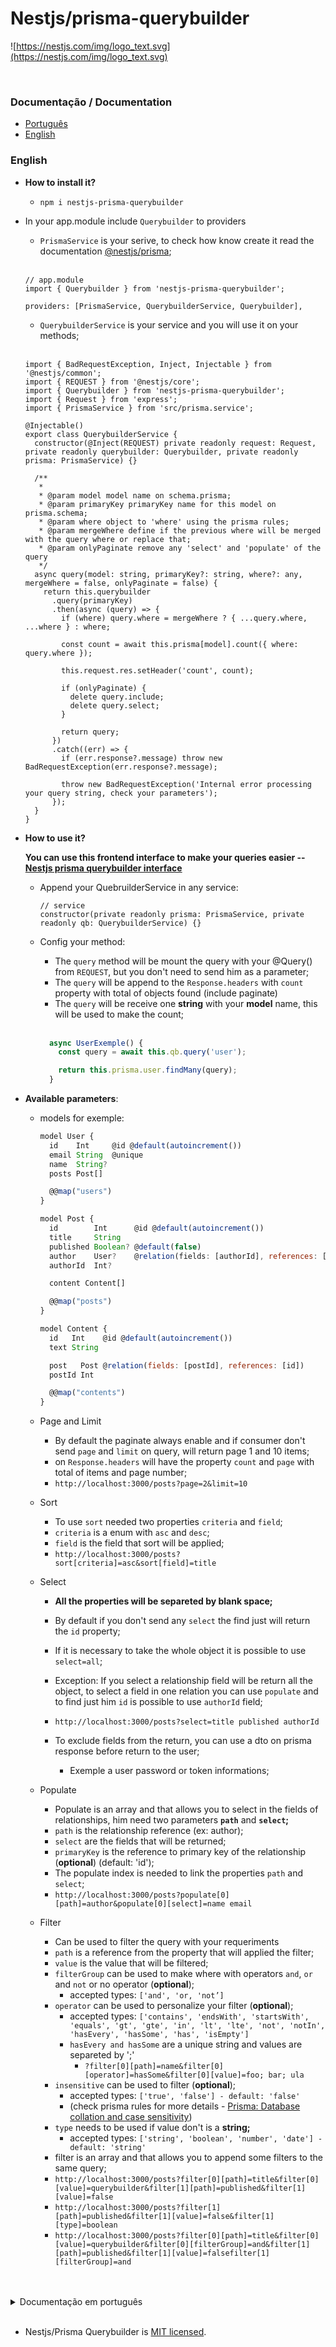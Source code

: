 # Nestjs/prisma-querybuilder

![https://nestjs.com/img/logo_text.svg](https://nestjs.com/img/logo_text.svg)

<br/>

### Documentação / Documentation

- [Português](#português)
- [English](#english)

### English

- **How to install it?**
  - `npm i nestjs-prisma-querybuilder`
- In your app.module include `Querybuilder` to providers
  - `PrismaService` is your serive, to check how know create it read the documentation [@nestjs/prisma](https://docs.nestjs.com/recipes/prisma#use-prisma-client-in-your-nestjs-services);
  
  <br/>
  
  ```tsx
  // app.module
  import { Querybuilder } from 'nestjs-prisma-querybuilder';

  providers: [PrismaService, QuerybuilderService, Querybuilder],
  ```

  - `QuerybuilderService` is your service and you will use it on your methods;
  
  <br/>

  ```tsx
  import { BadRequestException, Inject, Injectable } from '@nestjs/common';
  import { REQUEST } from '@nestjs/core';
  import { Querybuilder } from 'nestjs-prisma-querybuilder';
  import { Request } from 'express';
  import { PrismaService } from 'src/prisma.service';

  @Injectable()
  export class QuerybuilderService {
    constructor(@Inject(REQUEST) private readonly request: Request, private readonly querybuilder: Querybuilder, private readonly prisma: PrismaService) {}

    /**
     *
     * @param model model name on schema.prisma;
     * @param primaryKey primaryKey name for this model on prisma.schema;
     * @param where object to 'where' using the prisma rules;
     * @param mergeWhere define if the previous where will be merged with the query where or replace that;
     * @param onlyPaginate remove any 'select' and 'populate' of the query
     */
    async query(model: string, primaryKey?: string, where?: any, mergeWhere = false, onlyPaginate = false) {
      return this.querybuilder
        .query(primaryKey)
        .then(async (query) => {
          if (where) query.where = mergeWhere ? { ...query.where, ...where } : where;

          const count = await this.prisma[model].count({ where: query.where });

          this.request.res.setHeader('count', count);

          if (onlyPaginate) {
            delete query.include;
            delete query.select;
          }

          return query;
        })
        .catch((err) => {
          if (err.response?.message) throw new BadRequestException(err.response?.message);

          throw new BadRequestException('Internal error processing your query string, check your parameters');
        });
    }
  }
  ```

- **How to use it?**

  **You can use this frontend interface to make your queries easier -- [Nestjs prisma querybuilder interface](https://www.npmjs.com/package/nestjs-prisma-querybuilder-interface)**

  - Append your QuebruilderService in any service:
    ```tsx
    // service
    constructor(private readonly prisma: PrismaService, private readonly qb: QuerybuilderService) {}
    ```
  - Config your method:

    - The `query` method will be mount the query with your @Query() from `REQUEST`, but you don't need to send him as a parameter;
    - The `query` will be append to the `Response.headers` with `count` property with total of objects found (include paginate)
    - The `query` will be receive one **string** with your **model** name, this will be used to make the count;
    
    <br/>

    ```jsx
      async UserExemple() {
        const query = await this.qb.query('user');

        return this.prisma.user.findMany(query);
      }
    ```

- **Available parameters**:

  - models for exemple:

    ```jsx
    model User {
      id    Int     @id @default(autoincrement())
      email String  @unique
      name  String?
      posts Post[]

      @@map("users")
    }

    model Post {
      id        Int      @id @default(autoincrement())
      title     String
      published Boolean? @default(false)
      author    User?    @relation(fields: [authorId], references: [id])
      authorId  Int?

      content Content[]

      @@map("posts")
    }

    model Content {
      id   Int    @id @default(autoincrement())
      text String

      post   Post @relation(fields: [postId], references: [id])
      postId Int

      @@map("contents")
    }
    ```

  - Page and Limit
    - By default the paginate always enable and if consumer don't send `page` and `limit` on query, will return page 1 and 10 items;
    - on `Response.headers` will have the property `count` and `page` with total of items and page number;
    - `http://localhost:3000/posts?page=2&limit=10`
  - Sort
    - To use `sort` needed two properties `criteria` and `field`;
    - `criteria` is a enum with `asc` and `desc`;
    - `field` is the field that sort will be applied;
    - `http://localhost:3000/posts?sort[criteria]=asc&sort[field]=title`
  - Select

    - **All the properties will be separeted by blank space;**
    - By default if you don't send any `select` the find just will return the `id` property;
    - If it is necessary to take the whole object it is possible to use `select=all`;
    - Exception: If you select a relationship field will be return all the object, to select a field in one relation you can use `populate` and to find just him `id` is possible to use `authorId` field;
    - `http://localhost:3000/posts?select=title published authorId`

    - To exclude fields from the return, you can use a dto on prisma response before return to the user;
      - Exemple a user password or token informations;

  - Populate
    - Populate is an array and that allows you to select in the fields of relationships, him need two parameters **`path`** and **`select`;**
    - `path` is the relationship reference (ex: author);
    - `select` are the fields that will be returned;
    - `primaryKey` is the reference to primary key of the relationship (**optional**) (default: 'id');
    - The populate index is needed to link the properties `path` and `select`;
    - `http://localhost:3000/posts?populate[0][path]=author&populate[0][select]=name email`
  - Filter
    - Can be used to filter the query with your requeriments
    - `path` is a reference from the property that will applied the filter;
    - `value` is the value that will be filtered;
    - `filterGroup` can be used to make where with operators `and`, `or` and `not` or no operator (**optional**);
      - accepted types: `['and', 'or, 'not’]`
    - `operator` can be used to personalize your filter (**optional**);
      - accepted types: `['contains', 'endsWith', 'startsWith', 'equals', 'gt', 'gte', 'in', 'lt', 'lte', 'not', 'notIn', 'hasEvery', 'hasSome', 'has', 'isEmpty']`
      - `hasEvery and hasSome` are a unique string and values are separeted by ';'
        - `?filter[0][path]=name&filter[0][operator]=hasSome&filter[0][value]=foo; bar; ula`
    - `insensitive` can be used to filter (**optional**);
      - accepted types: `['true', 'false'] - default: 'false'`
      - (check prisma rules for more details - [Prisma: Database collation and case sensitivity](https://www.prisma.io/docs/concepts/components/prisma-client/case-sensitivity#database-collation-and-case-sensitivity))
    - `type` needs to be used if value don't is a **string;**
      - accepted types: `['string', 'boolean', 'number', 'date'] - default: 'string'`
    - filter is an array and that allows you to append some filters to the same query;
    - `http://localhost:3000/posts?filter[0][path]=title&filter[0][value]=querybuilder&filter[1][path]=published&filter[1][value]=false`
    - `http://localhost:3000/posts?filter[1][path]=published&filter[1][value]=false&filter[1][type]=boolean`
    - `http://localhost:3000/posts?filter[0][path]=title&filter[0][value]=querybuilder&filter[0][filterGroup]=and&filter[1][path]=published&filter[1][value]=falsefilter[1][filterGroup]=and`

<br/>
<br/>

<details>

<summary> Documentação em português </summary>

### Português

- **Como instalar?**
  - `npm i nestjs-prisma-querybuilder`
- No seu app.module inclua o `Querybuilder` aos providers:

  - `PrismaService` é o **seu** service, para ver como criar ele leia a documentação [@nestjs/prisma](https://docs.nestjs.com/recipes/prisma#use-prisma-client-in-your-nestjs-services);
  
  <br/>

  ```tsx
  // app.module
  import { Querybuilder } from 'nestjs-prisma-querybuilder';

  providers: [PrismaService, QuerybuilderService, Querybuilder],
  ```

  - `QuerybuilderService` vai ser o service que será usado nos seus métodos;
  
  <br/>

  ```tsx
  import { BadRequestException, Inject, Injectable } from '@nestjs/common';
  import { REQUEST } from '@nestjs/core';
  import { Querybuilder } from 'nestjs-prisma-querybuilder';
  import { Request } from 'express';
  import { PrismaService } from 'src/prisma.service';

  @Injectable()
  export class QuerybuilderService {
    constructor(@Inject(REQUEST) private readonly request: Request, private readonly querybuilder: Querybuilder, private readonly prisma: PrismaService) {}

    /**
     *
     * @param model nome do model no schema.prisma;
     * @param primaryKey nome da chave primaria deste model no prisma.schema;
     * @param where objeto para where de acordo com as regras do prisma;
     * @param mergeWhere define se o where informado no parâmetro anterior será unido ou substituirá um possivel where vindo da query;
     * @param onlyPaginate remove qualquer 'select' e 'populate' da query;
     */
    async query(model: string, primaryKey?: string, where?: any, mergeWhere = false, onlyPaginate = false) {
      return this.querybuilder
        .query(primaryKey)
        .then(async (query) => {
          if (where) query.where = mergeWhere ? { ...query.where, ...where } : where;

          const count = await this.prisma[model].count({ where: query.where });

          this.request.res.setHeader('count', count);

          if (onlyPaginate) {
            delete query.include;
            delete query.select;
          }

          return query;
        })
        .catch((err) => {
          if (err.response?.message) throw new BadRequestException(err.response?.message);

          throw new BadRequestException('Internal error processing your query string, check your parameters');
        });
    }
  }
  ```

- **Optional**: Você pode adicionar uma validação adicional para o parametro `model`, mas essa validação vai variar de acordo com o seu database;

  - Exemplo com `SQLite`

    ```tsx
    if (!this.tables?.length) this.tables = await this.prisma.$queryRaw`SELECT name FROM sqlite_schema WHERE type ='table' AND name NOT LIKE 'sqlite_%';`;

    if (!this.tables.find((v) => v.name === model)) throw new BadRequestException('Invalid model');
    ```

- **Como usar?**

  **Você pode usar essa interface para tornar suas queries mais fácies no frontend -- [Nestjs prisma querybuilder interface](https://www.npmjs.com/package/nestjs-prisma-querybuilder-interface)**

  - Adicione o Querybuilder no seu service:
    ```tsx
    // service
    constructor(private readonly prisma: PrismaService, private readonly qb: QuerybuilderService) {}
    ```
  - Configurando seu método:

    - o método `query` vai montar a query baseada no @Query(), mas o mesmo é pego direto do `REQUEST`, não sendo necessário passar como parâmetro;
    - o método `query` já vai adicionar no `Response.headers` a propriedade `count` que vai ter o total de objetos encontrados (usado para paginação);
    - o método `query` recebe uma **string** com o nome referente ao **model, isso** vai ser usado para fazer o count;

    <br/>

    ```jsx
      async UserExemple() {
        const query = await this.qb.query('user');

        return this.prisma.user.findMany(query);
      }
    ```

- **Parametros disponiveis**:

  - models de exemplo:

    ```jsx
    model User {
      id    Int     @id @default(autoincrement())
      email String  @unique
      name  String?
      posts Post[]

      @@map("users")
    }

    model Post {
      id        Int      @id @default(autoincrement())
      title     String
      published Boolean? @default(false)
      author    User?    @relation(fields: [authorId], references: [id])
      authorId  Int?

      content Content[]

      @@map("posts")
    }

    model Content {
      id   Int    @id @default(autoincrement())
      text String

      post   Post @relation(fields: [postId], references: [id])
      postId Int

      @@map("contents")
    }
    ```

  - Page e Limit
    - **Por padrão a páginação está sempre habilitada** e se não enviado `page` e `limit` na query, vai ser retornado página 1 com 10 itens;
    - Nos **headers** da **response** haverá a propriedade `count` com o total de itens a serem paginados;
    - `http://localhost:3000/posts?page=2&limit=10`
  - Sort
    - Para montar o sort são necessário enviar duas propriedades `field` e `criteria`;
    - **criteria** é um enum com [‘asc’, ‘desc’];
    - **field** é o campo pelo qual a ordenação vai ser aplicada;
    - `http://localhost:3000/posts?sort[criteria]=asc&sort[field]=title`
  - Select

    - **Todas as propriedades devem ser separadas por espaço em branco;**
    - **Por padrão** se não for enviado nenhum **_select_** qualquer busca só irá retornar a propriedade `id`
    - Se for necessário pegar todo o objeto é possível usar `select=all`,
    - Exceção: ao dar select em um relacionamento será retornado todo o objeto do relacionamento, para usar o select em um relacionamento use o `populate`, para buscar somente o `id` de um relacionamento é possível usar a coluna `authorId`
    - `http://localhost:3000/posts?select=title published authorId`

    - Para excluir campos no retorno, você pode utilizar um DTO na resposta do prisma antes de devolve-lá ao usuário;
      - Exemplo uma senha de usuário ou informações de tokens;

  - Populate
    - Populate é um array que permite dar select nos campos dos relacionamentos, é composto por 2 parametros, **path** e **select**;
    - `path` é a referencia para qual relacionamento será populado;
    - `select` são os campos que irão serem retornados;
    - `primaryKey` nome da chave primaria do relacionamento (**opcional**) (default: 'id');
    - Podem ser feitos todos os populates necessários usando o índice \*\*\*\*do array para ligar o path ao select;
    - `http://localhost:3000/posts?populate[0][path]=author&populate[0][select]=name email`
  - Filter
    - Pode ser usado para filtrar a consulta com os parâmetros desejados;
    - `path` é a referencia para qual propriedade irá aplicar o filtro;
    - `value` é o valor pelo qual vai ser filtrado;
    - `filterGroup` Pode ser usado para montar o where usando os operadores [‘AND’, ‘OR’, ‘NOT’] ou nenhum operador (**opcional**);
      - opções: `['and', 'or, 'not’]`
    - `operator` pode ser usado para personalizar a consulta (**opcional**);
      - recebe os tipos `['contains', 'endsWith', 'startsWith', 'equals', 'gt', 'gte', 'in', 'lt', 'lte', 'not', 'notIn', 'hasEvery', 'hasSome', 'has', 'isEmpty']`
    - `insensitive` pode ser usado para personalizar a consulta (**opcional**);
      - recebe os tipos: `['true', 'false'] - default: 'false'`
      - (confira as regras do prisma para mais informações - [Prisma: Database collation and case sensitivity](https://www.prisma.io/docs/concepts/components/prisma-client/case-sensitivity#database-collation-and-case-sensitivity))
    - `type` é usado caso o valor do filter NÃO seja do tipo 'string'
      - recebe os tipos: `['string', 'boolean', 'number', 'date'] - default: 'string'`
    - filter é um array, podendo ser adicionados vários filtros de acordo com a necessidade da consulta;
    - consulta simples
      - `http://localhost:3000/posts?filter[0][path]=title&filter[0][value]=querybuilder&filter[1][path]=published&filter[1][value]=false`
      - `http://localhost:3000/posts?filter[1][path]=published&filter[1][value]=false&filter[1][type]=boolean`
      - `http://localhost:3000/posts?filter[0][path]=title&filter[0][value]=querybuilder&filter[0][filterGroup]=and&filter[1][path]=published&filter[1][value]=falsefilter[1][filterGroup]=and`


</details>

<br/>

- Nestjs/Prisma Querybuilder is [MIT licensed](LICENSE).
